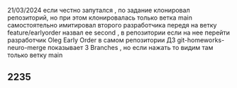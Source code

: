 21/03/2024 если честно запутался , по задание клонировал репозиторий, но при этом клонировалась только ветка main  
cамостоятельно имитировал второго разработчика  передя на ветку feature/earlyorder назвал ее second , в репозитории если на нее перейти разработчик  Oleg Early Order
в самом репозитории ДЗ git-homeworks-neuro-merge показывает 3 Branches , но если нажать то видим там только ветку main 
## 2235